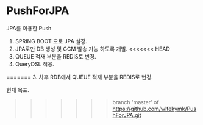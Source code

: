 # PushForJPA
JPA를 이용한 Push
1. SPRING BOOT 으로 JPA 설정.
2. JPA로만 DB 생성 및 GCM 발송 가능 하도록 개발.
<<<<<<< HEAD
3. QUEUE 적재 부분을 REDIS로 변경.
4. QueryDSL 적용.

=======
3. 차후 RDB에서 QUEUE 적재 부분을 REDIS로 변경.

현재 목표.
>>>>>>> branch 'master' of https://github.com/wlfekymk/PushForJPA.git
